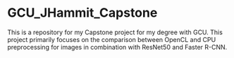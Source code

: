 # GCU_JHammit_Capstone
This is a repository for my Capstone project for my degree with GCU. This project primarily focuses on the comparison between OpenCL and CPU preprocessing for images in combination with ResNet50 and Faster R-CNN.
